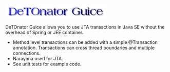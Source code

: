 ![Title](images/title.png)

DeTOnator Guice allows you to use JTA transactions in Java SE without the overhead of Spring or JEE container.
* Method level transactions can be added with a simple @Transaction annotation. Transactions can cross thread boundaries and
multiple connections.
* Narayana used for JTA.
* See unit tests for example code.
